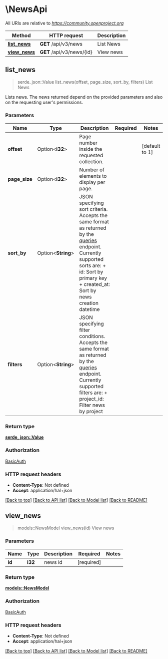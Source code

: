 # \NewsApi

All URIs are relative to *https://community.openproject.org*

Method | HTTP request | Description
------------- | ------------- | -------------
[**list_news**](NewsApi.md#list_news) | **GET** /api/v3/news | List News
[**view_news**](NewsApi.md#view_news) | **GET** /api/v3/news/{id} | View news



## list_news

> serde_json::Value list_news(offset, page_size, sort_by, filters)
List News

Lists news. The news returned depend on the provided parameters and also on the requesting user's permissions.

### Parameters


Name | Type | Description  | Required | Notes
------------- | ------------- | ------------- | ------------- | -------------
**offset** | Option<**i32**> | Page number inside the requested collection. |  |[default to 1]
**page_size** | Option<**i32**> | Number of elements to display per page. |  |
**sort_by** | Option<**String**> | JSON specifying sort criteria. Accepts the same format as returned by the [queries](https://www.openproject.org/docs/api/endpoints/queries/) endpoint. Currently supported sorts are:  + id: Sort by primary key  + created_at: Sort by news creation datetime |  |
**filters** | Option<**String**> | JSON specifying filter conditions. Accepts the same format as returned by the [queries](https://www.openproject.org/docs/api/endpoints/queries/) endpoint. Currently supported filters are:  + project_id: Filter news by project |  |

### Return type

[**serde_json::Value**](serde_json::Value.md)

### Authorization

[BasicAuth](../README.md#BasicAuth)

### HTTP request headers

- **Content-Type**: Not defined
- **Accept**: application/hal+json

[[Back to top]](#) [[Back to API list]](../README.md#documentation-for-api-endpoints) [[Back to Model list]](../README.md#documentation-for-models) [[Back to README]](../README.md)


## view_news

> models::NewsModel view_news(id)
View news



### Parameters


Name | Type | Description  | Required | Notes
------------- | ------------- | ------------- | ------------- | -------------
**id** | **i32** | news id | [required] |

### Return type

[**models::NewsModel**](NewsModel.md)

### Authorization

[BasicAuth](../README.md#BasicAuth)

### HTTP request headers

- **Content-Type**: Not defined
- **Accept**: application/hal+json

[[Back to top]](#) [[Back to API list]](../README.md#documentation-for-api-endpoints) [[Back to Model list]](../README.md#documentation-for-models) [[Back to README]](../README.md)

